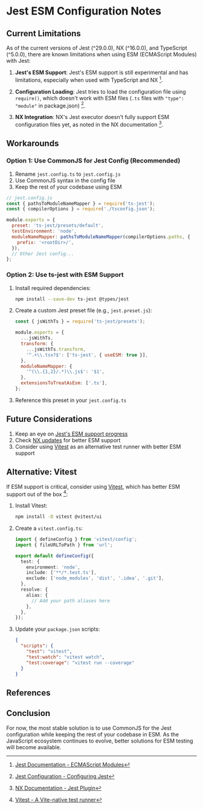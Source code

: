 # Jest ESM Configuration Notes

## Current Limitations

As of the current versions of Jest (^29.0.0), NX (^16.0.0), and TypeScript (^5.0.0), there are known limitations when using ESM (ECMAScript Modules) with Jest:

1. **Jest's ESM Support**: Jest's ESM support is still experimental and has limitations, especially when used with TypeScript and NX [^jest-esm].

2. **Configuration Loading**: Jest tries to load the configuration file using `require()`, which doesn't work with ESM files (`.ts` files with `"type": "module"` in package.json) [^jest-config].

3. **NX Integration**: NX's Jest executor doesn't fully support ESM configuration files yet, as noted in the NX documentation [^nx-jest].

## Workarounds

### Option 1: Use CommonJS for Jest Config (Recommended)

1. Rename `jest.config.ts` to `jest.config.js`
2. Use CommonJS syntax in the config file
3. Keep the rest of your codebase using ESM

```javascript
// jest.config.js
const { pathsToModuleNameMapper } = require('ts-jest');
const { compilerOptions } = require('./tsconfig.json');

module.exports = {
  preset: 'ts-jest/presets/default',
  testEnvironment: 'node',
  moduleNameMapper: pathsToModuleNameMapper(compilerOptions.paths, {
    prefix: '<rootDir>/',
  }),
  // Other Jest config...
};
```

### Option 2: Use ts-jest with ESM Support

1. Install required dependencies:

   ```bash
   npm install --save-dev ts-jest @types/jest
   ```

2. Create a custom Jest preset file (e.g., `jest.preset.js`):

   ```javascript
   const { jsWithTs } = require('ts-jest/presets');
   
   module.exports = {
     ...jsWithTs,
     transform: {
       ...jsWithTs.transform,
       '^.+\\.tsx?$': ['ts-jest', { useESM: true }],
     },
     moduleNameMapper: {
       '^(\\.{1,2}/.*)\\.js$': '$1',
     },
     extensionsToTreatAsEsm: ['.ts'],
   };
   ```

3. Reference this preset in your `jest.config.ts`

## Future Considerations

1. Keep an eye on [Jest's ESM support progress][jest-esm]
2. Check [NX updates][nx-releases] for better ESM support
3. Consider using [Vitest][vitest] as an alternative test runner with better ESM support

## Alternative: Vitest

If ESM support is critical, consider using [Vitest][vitest], which has better ESM support out of the box [^vitest]:

1. Install Vitest:

   ```bash
   npm install -D vitest @vitest/ui
   ```

2. Create a `vitest.config.ts`:

   ```typescript
   import { defineConfig } from 'vitest/config';
   import { fileURLToPath } from 'url';
   
   export default defineConfig({
     test: {
       environment: 'node',
       include: ['**/*.test.ts'],
       exclude: ['node_modules', 'dist', '.idea', '.git'],
     },
     resolve: {
       alias: {
         // Add your path aliases here
       },
     },
   });
   ```

3. Update your `package.json` scripts:

   ```json
   {
     "scripts": {
       "test": "vitest",
       "test:watch": "vitest watch",
       "test:coverage": "vitest run --coverage"
     }
   }
   ```

## References

[^jest-esm]: [Jest Documentation - ECMAScript Modules][jest-esm]
[^jest-config]: [Jest Configuration - Configuring Jest][jest-config]
[^nx-jest]: [NX Documentation - Jest Plugin][nx-jest]
[^vitest]: [Vitest - A Vite-native test runner][vitest]

[jest-esm]: https://jestjs.io/docs/ecmascript-modules
[jest-config]: https://jestjs.io/docs/configuration
[nx-jest]: https://nx.dev/packages/jest
[nx-releases]: https://github.com/nrwl/nx/releases
[vitest]: https://vitest.dev/

## Conclusion

For now, the most stable solution is to use CommonJS for the Jest configuration while keeping the rest of your codebase in ESM. As the JavaScript ecosystem continues to evolve, better solutions for ESM testing will become available.
